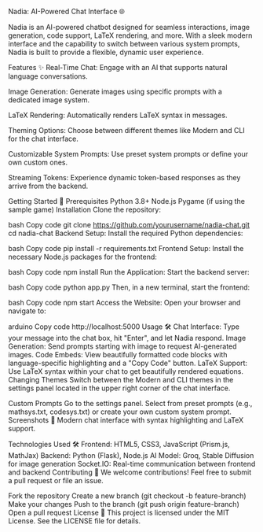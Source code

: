 Nadia: AI-Powered Chat Interface 🌐


Nadia is an AI-powered chatbot designed for seamless interactions, image generation, code support, LaTeX rendering, and more. With a sleek modern interface and the capability to switch between various system prompts, Nadia is built to provide a flexible, dynamic user experience.

Features ✨
Real-Time Chat: Engage with an AI that supports natural language conversations.


Image Generation: Generate images using specific prompts with a dedicated image system.


LaTeX Rendering: Automatically renders LaTeX syntax in messages.


Theming Options: Choose between different themes like Modern and CLI for the chat interface.

Customizable System Prompts: Use preset system prompts or define your own custom ones.

Streaming Tokens: Experience dynamic token-based responses as they arrive from the backend.

Getting Started 🚀
Prerequisites
Python 3.8+
Node.js
Pygame (if using the sample game)
Installation
Clone the repository:

bash
Copy code
git clone https://github.com/yourusername/nadia-chat.git
cd nadia-chat
Backend Setup: Install the required Python dependencies:

bash
Copy code
pip install -r requirements.txt
Frontend Setup: Install the necessary Node.js packages for the frontend:

bash
Copy code
npm install
Run the Application: Start the backend server:

bash
Copy code
python app.py
Then, in a new terminal, start the frontend:

bash
Copy code
npm start
Access the Website: Open your browser and navigate to:

arduino
Copy code
http://localhost:5000
Usage 🛠️
Chat Interface: Type your message into the chat box, hit "Enter", and let Nadia respond.
Image Generation: Send prompts starting with image <description> to request AI-generated images.
Code Embeds: View beautifully formatted code blocks with language-specific highlighting and a "Copy Code" button.
LaTeX Support: Use LaTeX syntax within your chat to get beautifully rendered equations.
Changing Themes
Switch between the Modern and CLI themes in the settings panel located in the upper right corner of the chat interface.

Custom Prompts
Go to the settings panel.
Select from preset prompts (e.g., mathsys.txt, codesys.txt) or create your own custom system prompt.
Screenshots 📸
Modern chat interface with syntax highlighting and LaTeX support.

Technologies Used 🛠️
Frontend: HTML5, CSS3, JavaScript (Prism.js, MathJax)
Backend: Python (Flask), Node.js
AI Model: Groq, Stable Diffusion for image generation
Socket.IO: Real-time communication between frontend and backend
Contributing 🤝
We welcome contributions! Feel free to submit a pull request or file an issue.

Fork the repository
Create a new branch (git checkout -b feature-branch)
Make your changes
Push to the branch (git push origin feature-branch)
Open a pull request
License 📝
This project is licensed under the MIT License. See the LICENSE file for details.